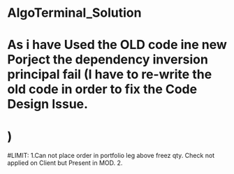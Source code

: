 # AlgoTerminal_Solution


 # As i have Used the OLD code ine new Porject the dependency inversion principal fail (I have to re-write the old code in order to fix the Code Design Issue.
 # ) 

#LIMIT:
1.Can not place order in portfolio leg above freez qty. Check not applied on Client but Present in MOD.
2.